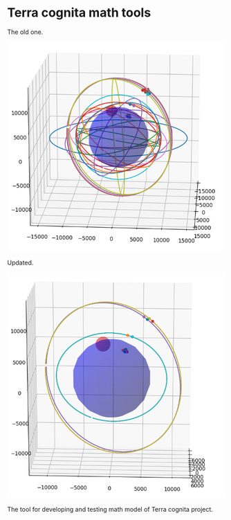 # Terra cognita math tools
The old one.

![Image alt](https://raw.githubusercontent.com/Russian-IDEA/terra_cognita_math_tools/main/pics/satellites%20v2.PNG)

Updated.

![Image alt](https://raw.githubusercontent.com/Russian-IDEA/terra_cognita_math_tools/main/pics/satellite%20v3.PNG)

The tool for developing and testing math model of Terra cognita project.